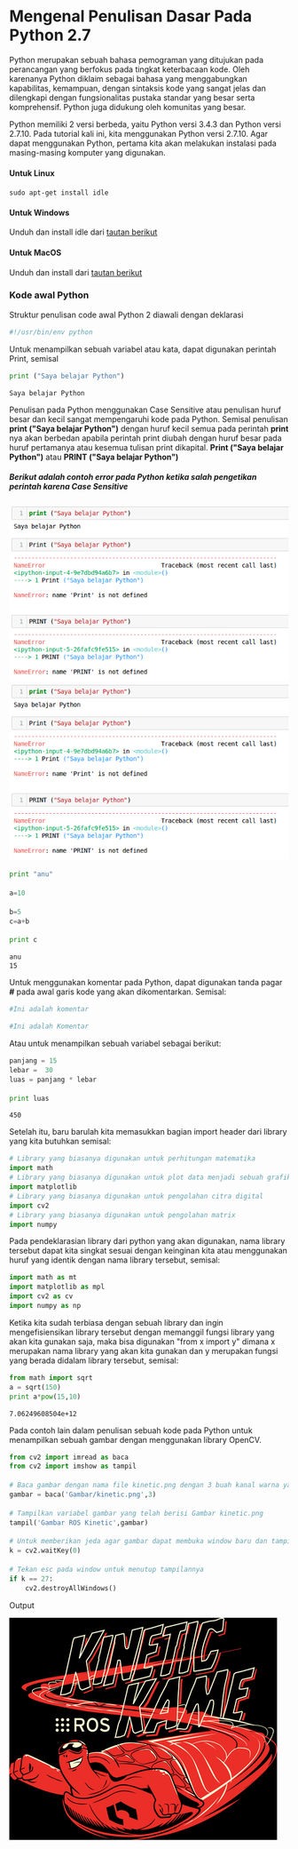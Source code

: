 
# Mengenal Penulisan Dasar Pada Python 2.7

Python merupakan sebuah bahasa pemograman yang ditujukan pada perancangan yang berfokus pada tingkat keterbacaan kode. Oleh karenanya Python diklaim sebagai bahasa yang menggabungkan kapabilitas, kemampuan, dengan sintaksis kode yang sangat jelas dan dilengkapi dengan fungsionalitas pustaka standar yang besar serta komprehensif. Python juga didukung oleh komunitas yang besar.

Python memiliki 2 versi berbeda, yaitu Python versi 3.4.3 dan Python versi 2.7.10. Pada tutorial kali ini, kita menggunakan Python versi 2.7.10. Agar dapat menggunakan Python, pertama kita akan melakukan instalasi pada masing-masing komputer yang digunakan. 

#### Untuk Linux

```
sudo apt-get install idle
```

#### Untuk Windows

Unduh dan install idle dari [tautan berikut](https://www.python.org/downloads/release/python-2714/)

#### Untuk MacOS

Unduh dan install dari [tautan berikut](https://www.python.org/downloads/release/python-2714/)

### Kode awal Python 

Struktur penulisan code awal Python 2 diawali dengan deklarasi


```python
#!/usr/bin/env python
```

Untuk menampilkan sebuah variabel atau kata, dapat digunakan perintah Print, semisal


```python
print ("Saya belajar Python")
```

    Saya belajar Python


Penulisan pada Python menggunakan Case Sensitive atau penulisan huruf besar dan kecil sangat mempengaruhi kode pada Python. Semisal penulisan **print ("Saya belajar Python")** dengan huruf kecil semua pada perintah **print** nya akan berbedan apabila perintah print diubah dengan huruf besar pada huruf pertamanya atau kesemua tulisan print dikapital. **Print ("Saya belajar Python")** atau **PRINT ("Saya belajar Python")**

##### Berikut adalah contoh error pada Python ketika salah pengetikan perintah karena Case Sensitive


![alt text](https://raw.githubusercontent.com/yogidm/Seputar-Python/master/1.1%20Mengenal%20Penulisan%20Dasar%20Pada%20Python%202.7/Error%20Print.png)
<img src="Gambar/Error Print.png">



```python
print "anu"

a=10

b=5
c=a+b

print c

```

    anu
    15


Untuk menggunakan komentar pada Python, dapat digunakan tanda pagar **#** pada awal garis kode yang akan dikomentarkan. Semisal:

```python
#Ini adalah komentar
```


```python
#Ini adalah Komentar
```

Atau untuk menampilkan sebuah variabel sebagai berikut:


```python
panjang = 15
lebar =  30
luas = panjang * lebar

print luas
```

    450


Setelah itu, baru barulah kita memasukkan bagian import header dari library yang kita butuhkan semisal:


```python
# Library yang biasanya digunakan untuk perhitungan matematika
import math
# Library yang biasanya digunakan untuk plot data menjadi sebuah grafik
import matplotlib
# Library yang biasanya digunakan untuk pengolahan citra digital
import cv2
# Library yang biasanya digunakan untuk pengolahan matrix
import numpy
```

Pada pendeklarasian library dari python yang akan digunakan, nama library tersebut dapat kita singkat sesuai dengan keinginan kita atau menggunakan huruf yang identik dengan nama library tersebut, semisal:


```python
import math as mt
import matplotlib as mpl
import cv2 as cv
import numpy as np
```

Ketika kita sudah terbiasa dengan sebuah library dan ingin mengefisiensikan library tersebut dengan memanggil fungsi library yang akan kita gunakan saja, maka bisa digunakan "from x import y" dimana x merupakan nama library yang akan kita gunakan dan y merupakan fungsi yang berada didalam library tersebut, semisal:


```python
from math import sqrt
a = sqrt(150)
print a*pow(15,10)
```

    7.06249608504e+12


Pada contoh lain dalam penulisan sebuah kode pada Python untuk menampilkan sebuah gambar dengan menggunakan library OpenCV. 


```python
from cv2 import imread as baca
from cv2 import imshow as tampil

# Baca gambar dengan nama file kinetic.png dengan 3 buah kanal warna yaitu RGB dan masukkan pada variabel gambar
gambar = baca('Gambar/kinetic.png',3)

# Tampilkan variabel gambar yang telah berisi Gambar kinetic.png
tampil('Gambar ROS Kinetic',gambar)

# Untuk memberikan jeda agar gambar dapat membuka window baru dan tampil
k = cv2.waitKey(0)

# Tekan esc pada window untuk menutup tampilannya
if k == 27:
    cv2.destroyAllWindows()
```

Output

![alt text](https://raw.githubusercontent.com/yogidm/Seputar-Python/master/1.1%20Mengenal%20Penulisan%20Dasar%20Pada%20Python%202.7/kinetic.png)

